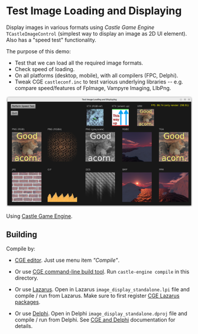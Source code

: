 # Test Image Loading and Displaying

Display images in various formats using _Castle Game Engine_ `TCastleImageControl`
(simplest way to display an image as 2D UI element).
Also has a "speed test" functionality.

The purpose of this demo:

- Test that we can load all the required image formats.
- Check speed of loading.
- On all platforms (desktop, mobile), with all compilers (FPC, Delphi).
- Tweak CGE `castleconf.inc` to test various underlying libraries -- e.g. compare speed/features of FpImage, Vampyre Imaging, LIbPng.

![Screenshot](screenshot.png)

Using [Castle Game Engine](https://castle-engine.io/).

## Building

Compile by:

- [CGE editor](https://castle-engine.io/manual_editor.php). Just use menu item _"Compile"_.

- Or use [CGE command-line build tool](https://castle-engine.io/build_tool). Run `castle-engine compile` in this directory.

- Or use [Lazarus](https://www.lazarus-ide.org/). Open in Lazarus `image_display_standalone.lpi` file and compile / run from Lazarus. Make sure to first register [CGE Lazarus packages](https://castle-engine.io/lazarus).

- Or use [Delphi](https://www.embarcadero.com/products/Delphi). Open in Delphi `image_display_standalone.dproj` file and compile / run from Delphi. See [CGE and Delphi](https://castle-engine.io/delphi) documentation for details.
